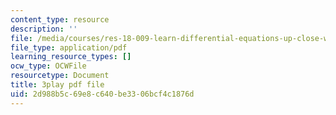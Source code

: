 ```yaml
---
content_type: resource
description: ''
file: /media/courses/res-18-009-learn-differential-equations-up-close-with-gilbert-strang-and-cleve-moler-fall-2015/2d988b5c69e8c640be3306bcf4c1876d_n98ilenWoak.pdf
file_type: application/pdf
learning_resource_types: []
ocw_type: OCWFile
resourcetype: Document
title: 3play pdf file
uid: 2d988b5c-69e8-c640-be33-06bcf4c1876d
---
```

